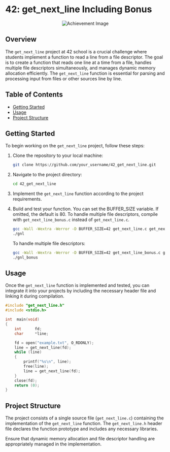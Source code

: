 # 42: get_next_line Including Bonus
<p align="center">
  <img src="https://game.42sp.org.br/static/assets/achievements/get_next_linem.png" alt="Achievement Image"><br>
</p>

## Overview

The `get_next_line` project at 42 school is a crucial challenge where students implement a function to read a line from a file descriptor. The goal is to create a function that reads one line at a time from a file, handles multiple file descriptors simultaneously, and manages dynamic memory allocation efficiently. The `get_next_line` function is essential for parsing and processing input from files or other sources line by line.

## Table of Contents

- [Getting Started](#getting-started)
- [Usage](#usage)
- [Project Structure](#project-structure)

## Getting Started

To begin working on the `get_next_line` project, follow these steps:

1. Clone the repository to your local machine:

    ```bash
    git clone https://github.com/your_username/42_get_next_line.git
    ```

2. Navigate to the project directory:

    ```bash
    cd 42_get_next_line
    ```

3. Implement the `get_next_line` function according to the project requirements.

4. Build and test your function. You can set the BUFFER_SIZE variable. If omitted, the default is 80. To handle multiple file descriptors, compile with `get_next_line_bonus.c` instead of `get_next_line.c`.

    ```bash
    gcc -Wall -Wextra -Werror -D BUFFER_SIZE=42 get_next_line.c get_next_line_utils.c your_main.c -o gnl
    ./gnl
    ```

    To handle multiple file descriptors:

    ```bash
    gcc -Wall -Wextra -Werror -D BUFFER_SIZE=42 get_next_line_bonus.c get_next_line_utils_bonus.c your_main.c -o gnl_bonus
    ./gnl_bonus
    ```

## Usage

Once the `get_next_line` function is implemented and tested, you can integrate it into your projects by including the necessary header file and linking it during compilation.

```c
#include "get_next_line.h"
#include <stdio.h>

int  main(void)
{
    int      fd;
    char     *line;

    fd = open("example.txt", O_RDONLY);
    line = get_next_line(fd);
    while (line)
    {
        printf("%s\n", line);
        free(line);
        line = get_next_line(fd);
    }
    close(fd);
    return (0);
}
```

## Project Structure

The project consists of a single source file (`get_next_line.c`) containing the implementation of the `get_next_line` function. The `get_next_line.h` header file declares the function prototype and includes any necessary libraries.

Ensure that dynamic memory allocation and file descriptor handling are appropriately managed in the implementation.
